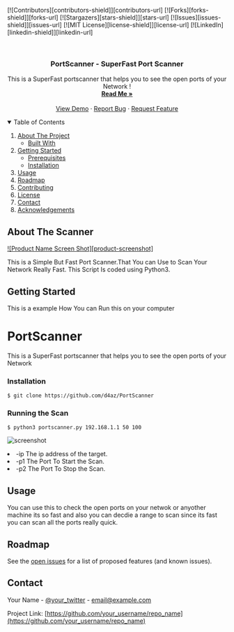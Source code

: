 
[![Contributors][contributors-shield]][contributors-url]
[![Forks][forks-shield]][forks-url]
[![Stargazers][stars-shield]][stars-url]
[![Issues][issues-shield]][issues-url]
[![MIT License][license-shield]][license-url]
[![LinkedIn][linkedin-shield]][linkedin-url]



<!-- PROJECT LOGO -->
<br />
<p align="center">


  <h3 align="center">PortScanner - SuperFast Port Scanner</h3>

  <p align="center">
  This is a SuperFast portscanner that helps you to see the open ports of your Network !
    <br />
    <a href="https://github.com/othneildrew/Best-README-Template"><strong>Read Me »</strong></a>
    <br />
    <br />
    <a href="https://github.com/othneildrew/Best-README-Template">View Demo</a>
    ·
    <a href="https://github.com/othneildrew/Best-README-Template/issues">Report Bug</a>
    ·
    <a href="https://github.com/othneildrew/Best-README-Template/issues">Request Feature</a>
  </p>
</p>



<!-- TABLE OF CONTENTS -->
<details open="open">
  <summary>Table of Contents</summary>
  <ol>
    <li>
      <a href="#about-the-project">About The Project</a>
      <ul>
        <li><a href="#built-with">Built With</a></li>
      </ul>
    </li>
    <li>
      <a href="#getting-started">Getting Started</a>
      <ul>
        <li><a href="#prerequisites">Prerequisites</a></li>
        <li><a href="#installation">Installation</a></li>
      </ul>
    </li>
    <li><a href="#usage">Usage</a></li>
    <li><a href="#roadmap">Roadmap</a></li>
    <li><a href="#contributing">Contributing</a></li>
    <li><a href="#license">License</a></li>
    <li><a href="#contact">Contact</a></li>
    <li><a href="#acknowledgements">Acknowledgements</a></li>
  </ol>
</details>



<!-- ABOUT THE PROJECT -->
## About The Scanner

[![Product Name Screen Shot][product-screenshot]](https://example.com)

This is a Simple But Fast Port Scanner.That You can Use to Scan Your Network Really Fast.  This Script Is coded using Python3.    

<!-- GETTING STARTED -->
## Getting Started

This is a example How You can Run this on your computer 


# PortScanner
This is a SuperFast portscanner that helps you to see the open ports of your Network

### Installation

    $ git clone https://github.com/d4az/PortScanner


### Running the Scan 

    $ python3 portscanner.py 192.168.1.1 50 100

![screenshot](https://github.com/d4az/PortScanner/blob/main/demo/help.png)

<li> -ip The ip address of the target.  </li>
  <li> -p1 The Port To Start the Scan.</li>
  <li> -p2 The Port To Stop the Scan.</li>







<!-- USAGE EXAMPLES -->
## Usage

You can use this to check the open ports on your netwok or anyother machine its so fast and also you can decdie a range to scan since its fast you can scan all the ports really quick. 




<!-- ROADMAP -->
## Roadmap

See the [open issues](https://github.com/othneildrew/Best-README-Template/issues) for a list of proposed features (and known issues).




<!-- CONTACT -->
## Contact

Your Name - [@your_twitter](https://twitter.com/your_username) - email@example.com

Project Link: [https://github.com/your_username/repo_name](https://github.com/your_username/repo_name)


